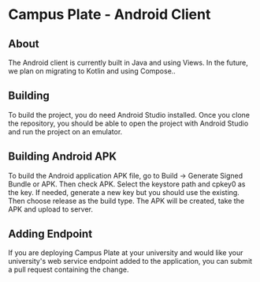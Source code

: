 # Campus Plate - Android Client

## About
The Android client is currently built in Java and using Views. In the future, we plan on migrating to Kotlin and using Compose..

## Building
To build the project, you do need Android Studio installed. Once you clone the repository, you should be able to open the project with Android Studio and run the project on an emulator.

## Building Android APK
To build the Android application APK file, go to Build -> Generate Signed Bundle or APK. Then check APK. Select the keystore path and cpkey0 as the key. If needed, generate a new key but you should use the existing. Then choose release as the build type. The APK will be created, take the APK and upload to server.

## Adding Endpoint
If you are deploying Campus Plate at your university and would like your university's web service endpoint added to the application, you can submit a pull request containing the change.
